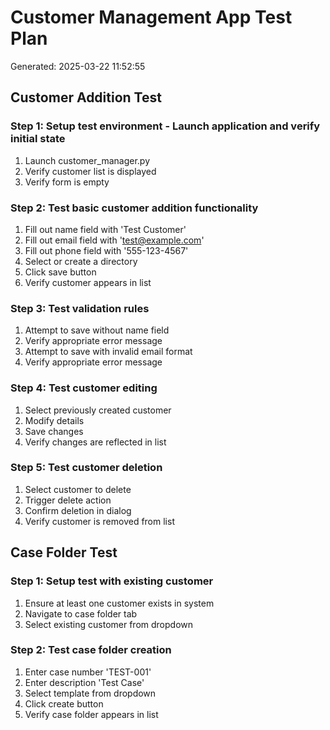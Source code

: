 # Customer Management App Test Plan

Generated: 2025-03-22 11:52:55

## Customer Addition Test

### Step 1: Setup test environment - Launch application and verify initial state

1. Launch customer_manager.py
2. Verify customer list is displayed
3. Verify form is empty

### Step 2: Test basic customer addition functionality

1. Fill out name field with 'Test Customer'
2. Fill out email field with 'test@example.com'
3. Fill out phone field with '555-123-4567'
4. Select or create a directory
5. Click save button
6. Verify customer appears in list

### Step 3: Test validation rules

1. Attempt to save without name field
2. Verify appropriate error message
3. Attempt to save with invalid email format
4. Verify appropriate error message

### Step 4: Test customer editing

1. Select previously created customer
2. Modify details
3. Save changes
4. Verify changes are reflected in list

### Step 5: Test customer deletion

1. Select customer to delete
2. Trigger delete action
3. Confirm deletion in dialog
4. Verify customer is removed from list

## Case Folder Test

### Step 1: Setup test with existing customer

1. Ensure at least one customer exists in system
2. Navigate to case folder tab
3. Select existing customer from dropdown

### Step 2: Test case folder creation

1. Enter case number 'TEST-001'
2. Enter description 'Test Case'
3. Select template from dropdown
4. Click create button
5. Verify case folder appears in list

